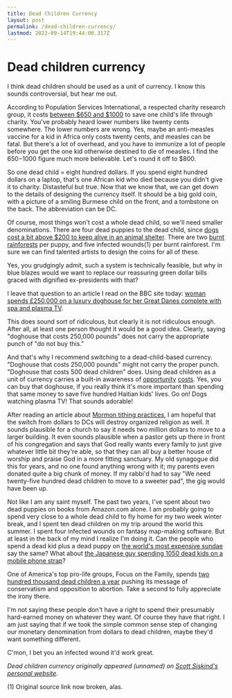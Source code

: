 ```yaml
---
title: Dead Children Currency
layout: post
permalink: /dead-children-currency/
lastmod: 2022-09-14T19:44:00.317Z
---
```


# Dead children currency

 I think dead children should be used as a unit of currency. I know this sounds controversial, but hear me out.

 According to Population Services International, a respected charity research group, it costs [between $650 and $1000][1] to save one child's life through charity. You've probably heard lower numbers like twenty cents somewhere. The lower numbers are wrong. Yes, maybe an anti-measles vaccine for a kid in Africa only costs twenty cents, and measles can be fatal. But there's a lot of overhead, and you have to immunize a lot of people before you get the one kid otherwise destined to die of measles. I find the $650-$1000 figure much more believable. Let's round it off to $800.

 So one dead child = eight hundred dollars. If you spend eight hundred dollars on a laptop, that's one African kid who died because you didn't give it to charity. Distasteful but true. Now that we know that, we can get down to the details of designing the currency itself. It should be a big gold coin, with a picture of a smiling Burmese child on the front, and a tombstone on the back. The abbreviation can be DC.

 Of course, most things won't cost a whole dead child, so we'll need smaller denominations. There are four dead puppies to the dead child, since [dogs cost a bit above $200 to keep alive in an animal shelter][2]. There are two [burnt rainforests][3] per puppy, and five infected wounds(1) per burnt rainforest. I'm sure we can find talented artists to design the coins for all of these.

 Yes, you grudgingly admit, such a system is technically feasible, but why in blue blazes would we want to replace our reassuring green dollar bills graced with dignified ex-presidents with that?

 I leave that question to an article I read on the BBC site today: [woman spends £250,000 on a luxury doghouse for her Great Danes complete with spa and plasma TV][4].

 This does sound sort of ridiculous, but clearly it is not ridiculous enough. After all, at least one person thought it would be a good idea. Clearly, saying "doghouse that costs 250,000 pounds" does not carry the appropriate punch of "do not buy this."

 And that's why I recommend switching to a dead-child-based currency. "Doghouse that costs 250,000 pounds" might not carry the proper punch. "Doghouse that costs 500 dead children" does. Using dead children as a unit of currency carries a built-in awareness of [opportunity][5] [costs][6]. Yes, you can buy that doghouse, if you really think it's more important than spending that same money to save five hundred Haitian kids' lives. Go on! Dogs watching plasma TV! That sounds adorable!

 After reading an article about [Mormon tithing practices][7], I am hopeful that the switch from dollars to DCs will destroy organized religion as well. It sounds plausible for a church to say it needs two million dollars to move to a larger building. It even sounds plausible when a pastor gets up there in front of his congregation and says that God really wants every family to just give whatever little bit they're able, so that they can all buy a better house of worship and praise God in a more fitting sanctuary. My old synagogue did this for years, and no one found anything wrong with it; my parents even donated quite a big chunk of money. If my rabbi'd had to say "We need twenty-five hundred dead children to move to a sweeter pad", the gig would have been up.

 Not like I am any saint myself. The past two years, I've spent about two dead puppies on books from Amazon.com alone. I am probably going to spend very close to a whole dead child to fly home for my two week winter break, and I spent ten dead children on my trip around the world this summer. I spent four infected wounds on fantasy map-making software. But at least in the back of my mind I realize I'm doing it. Can the people who spend a dead kid plus a dead puppy on [the world's most expensive sundae][8] say the same? What about [the Japanese guy spending 1050 dead kids on a mobile phone strap][9]?

 One of America's top pro-life groups, Focus on the Family, spends [two hundred thousand dead children a year][10] pushing its message of conservatism and opposition to abortion. Take a second to fully appreciate the irony there.

 I'm not saying these people don't have a right to spend their presumably hard-earned money on whatever they want. Of course they have that right. I am just saying that if we took the simple common sense step of changing our monetary denomination from dollars to dead children, maybe they'd want something different.

 C'mon, I bet you an infected wound it'd work great.

 _Dead children currency originally appeared (unnamed) on [Scott Siskind's personal website][11]_.

 (1) Original source link now broken, alas.

 [1]: http://www.givewell.org/international/charities/PSI
 [2]: http://www.helpsaveastray.com/?f
 [3]: http://www.staro.org/index.php?id=faq039s
 [4]: http://news.bbc.co.uk/1/hi/england/gloucestershire/7750192.stm
 [5]: http://www.overcomingbias.com/2008/11/positive-vs-opt.html
 [6]: http://en.wikipedia.org/wiki/Opportunity_costs
 [7]: http://www.exmormon.org/mormon/mormon403.htm
 [8]: http://www.boingboing.net/2006/02/14/worlds-most-expensiv.html
 [9]: http://www.luxist.com/2007/01/03/diamond-studded-mobile-phone-strap/
 [10]: http://blog.christianitytoday.com/ctliveblog/archives/2008/11/focus_on_the_fa.html
 [11]: http://www.raikoth.net/
